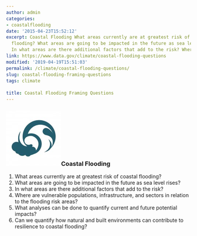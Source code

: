 ```yaml
---
author: admin
categories:
- coastalflooding
date: '2015-04-23T15:52:12'
excerpt: Coastal Flooding What areas currently are at greatest risk of coastal
  flooding? What areas are going to be impacted in the future as sea level rises?
  In what areas are there additional factors that add to the risk? Where are…
link: https://www.data.gov/climate/coastal-flooding-questions
modified: '2019-04-19T15:51:03'
permalink: /climate/coastal-flooding-questions/
slug: coastal-flooding-framing-questions
tags: climate

title: Coastal Flooding Framing Questions
---
```


### ![img/toolkit_coastal](/img/toolkit_coastal-150x150.jpg)Coastal Flooding


1. What areas currently are at greatest risk of coastal flooding?
2. What areas are going to be impacted in the future as sea level rises?
3. In what areas are there additional factors that add to the risk?
4. Where are vulnerable populations, infrastructure, and sectors in relation to the flooding risk areas?
5. What analyses can be done to quantify current and future potential impacts?
6. Can we quantify how natural and built environments can contribute to resilience to coastal flooding?


